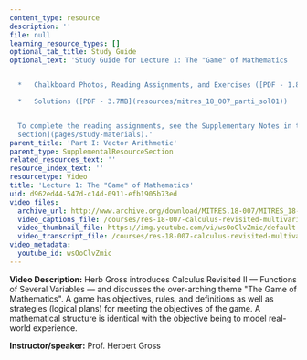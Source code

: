 ```yaml
---
content_type: resource
description: ''
file: null
learning_resource_types: []
optional_tab_title: Study Guide
optional_text: 'Study Guide for Lecture 1: The "Game" of Mathematics


  *   Chalkboard Photos, Reading Assignments, and Exercises ([PDF - 1.8MB](resources/mitres_18_007_parti_lec01))

  *   Solutions ([PDF - 3.7MB](resources/mitres_18_007_parti_sol01))


  To complete the reading assignments, see the Supplementary Notes in the [Study Materials
  section](pages/study-materials).'
parent_title: 'Part I: Vector Arithmetic'
parent_type: SupplementalResourceSection
related_resources_text: ''
resource_index_text: ''
resourcetype: Video
title: 'Lecture 1: The "Game" of Mathematics'
uid: d962ed44-547d-c14d-0911-efb1905b73ed
video_files:
  archive_url: http://www.archive.org/download/MITRES.18-007/MITRES_18-007_Part1_lec1_300k.mp4
  video_captions_file: /courses/res-18-007-calculus-revisited-multivariable-calculus-fall-2011/b423b1d4c9e25994a53d9f3da4ef25d7_wsOoClvZmic.vtt
  video_thumbnail_file: https://img.youtube.com/vi/wsOoClvZmic/default.jpg
  video_transcript_file: /courses/res-18-007-calculus-revisited-multivariable-calculus-fall-2011/0a5257404fb3b829a12d6f7dc5e4159c_wsOoClvZmic.pdf
video_metadata:
  youtube_id: wsOoClvZmic
---
```


**Video Description:** Herb Gross introduces Calculus Revisited II — Functions of Several Variables — and discusses the over-arching theme "The Game of Mathematics". A game has objectives, rules, and definitions as well as strategies (logical plans) for meeting the objectives of the game. A mathematical structure is identical with the objective being to model real-world experience.

**Instructor/speaker:** Prof. Herbert Gross